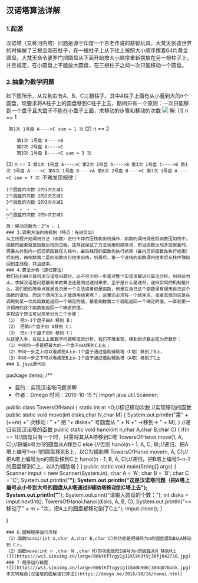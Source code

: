 ## 汉诺塔算法详解
### 1.起源
汉诺塔（又称河内塔）问题是源于印度一个古老传说的益智玩具。大梵天创造世界的时候做了三根金刚石柱子，在一根柱子上从下往上按照大小顺序摞着64片黄金圆盘。大梵天命令婆罗门把圆盘从下面开始按大小顺序重新摆放在另一根柱子上。并且规定，在小圆盘上不能放大圆盘，在三根柱子之间一次只能移动一个圆盘。
### 2.抽象为数学问题
如下图所示，从左到右有A、B、C三根柱子，其中A柱子上面有从小叠到大的n个圆盘，现要求将A柱子上的圆盘移到C柱子上去，期间只有一个原则：一次只能移到一个盘子且大盘子不能在小盘子上面，求移动的步骤和移动的次数
![](https://ws1.sinaimg.cn/large/006tKfTcgy1g11kd45jcej30ga05t0st.jpg)
解:
(1) n == 1

`​ 第1次 1号盘 A---->C sum = 1 次`
(2) n == 2
```
    第1次 1号盘 A---->B
    第2次 2号盘 A---->C
    第3次 1号盘 B---->C sum = 3 次
```
​(3) n == 3
​```
​第1次 1号盘 A---->C
​第2次 2号盘 A---->B
​第3次 1号盘 C---->B
第4次 3号盘 A---->C
第5次 1号盘 B---->A
第6次 2号盘 B---->C
第7次 1号盘 A---->C sum = 7 次
​```
​不难发现规律：
```
1个圆盘的次数 2的1次方减1
​2个圆盘的次数 2的2次方减1
​3个圆盘的次数 2的3次方减1
。 。 。 。 。
​n个圆盘的次数 2的n次方减1
​```
​故：移动次数为：2^n - 1
### 3.调用方法的栈机制（特点：先进后出）
从主线程开始调用方法（函数）进行不停的压栈和出栈操作，函数的调用就是将函数压如栈中，函数的结束就是函数出栈的过程，这样就保证了方法调用的顺序流，即当函数出现多层嵌套时，需要从外到内一层层把函数压入栈中，最后栈顶的函数先执行结束（最内层的函数先执行结束）后出栈，再倒数第二层的函数执行结束出栈，到最后，第一个进栈的函数调用结束后从栈中弹出回到主线程，并且结束。
### 4.算法分析（递归算法）
我们在利用计算机求汉诺塔问题时，必不可少的一步是对整个实现求解进行算法分析。到目前为止，求解汉诺塔问题最简单的算法还是同过递归来求，至于是什么是递归，递归实现的机制是什么，我们说的简单点就是自己是一个方法或者说是函数，但是在自己这个函数里有调用自己这个函数的语句，而这个调用怎么才能调用结束呢？，这里还必须有一个结束点，或者具体的说是在调用到某一次后函数能返回一个确定的值，接着倒数第二个就能返回一个确定的值，一直到第一次调用的这个函数能返回一个确定的值。
实现这个算法可以简单分为三个步骤：
（1） 把n-1个盘子由A 移到 B；
（2） 把第n个盘子由 A移到 C；
（3） 把n-1个盘子由B 移到 C；
从这里入手，在加上上面数学问题解法的分析，我们不难发现，移到的步数必定为奇数步：
（1）中间的一步是把最大的一个盘子由A移到C上去；
（2）中间一步之上可以看成把A上n-1个盘子通过借助辅助塔（C塔）移到了B上，
（3）中间一步之下可以看成把B上n-1个盘子通过借助辅助塔（A塔）移到了C上
### 5.java源代码
```
package demo;
/**
 * 目的：实现汉诺塔问题求解
 * 作者：Dmego  时间：2016-10-15
 */
import java.util.Scanner;

public class TowersOfHanoi {
    static int m =0;//标记移动次数
    //实现移动的函数
    public  static void move(int disks,char N,char M)
    {
        System.out.println("第" + (++m) +" 次移动 : " +" 把 "+ disks+" 号圆盘从 " + N +" ->移到->  " + M);
    }
    //递归实现汉诺塔的函数
    public static void hanoi(int n,char A,char B,char C)
    {
        if(n == 1)//圆盘只有一个时，只需将其从A塔移到C塔
            TowersOfHanoi.move(1, A, C);//将编b号为1的圆盘从A移到C
        else
        {//否则
            hanoi(n - 1, A, C, B);//递归，把A塔上编号1~n-1的圆盘移到B上，以C为辅助塔
            TowersOfHanoi.move(n, A, C);//把A塔上编号为n的圆盘移到C上
            hanoi(n - 1, B, A, C);//递归，把B塔上编号1~n-1的圆盘移到C上，以A为辅助塔
        }
    }
    public static void main(String[] args) {
        Scanner imput = new Scanner(System.in);
        char A = 'A';
        char B = 'B';
        char C = 'C';
        System.out.println("******************************************************************************************");
        System.out.println("这是汉诺塔问题（把A塔上编号从小号到大号的圆盘从A塔通过B辅助塔移动到C塔上去");
        System.out.println("******************************************************************************************");
        System.out.print("请输入圆盘的个数：");
        int disks = imput.nextInt();
        TowersOfHanoi.hanoi(disks, A, B, C);
        System.out.println(">>移动了" + m + "次，把A上的圆盘都移动到了C上");
        imput.close();
    }

}
```
### 6.图解程序运行流程
（1）函数hanoi(int n,char A,char B,char C)的功能是把编号为n的圆盘借助B从A移动到 C上。
（2）函数move(int n ,char N ,char M)的功能是把1编号为n的圆盘从N 移到M上
![](https://ws3.sinaimg.cn/large/006tKfTcgy1g11klkh3t9j30fj042750.jpg)
### 7.程序运行截图
![](https://ws3.sinaimg.cn/large/006tKfTcgy1g11km0b906j30dq076abk.jpg)
本文转载自[汉诺塔的图解递归算法](https://dmego.me/2016/10/16/hanoi.html)











